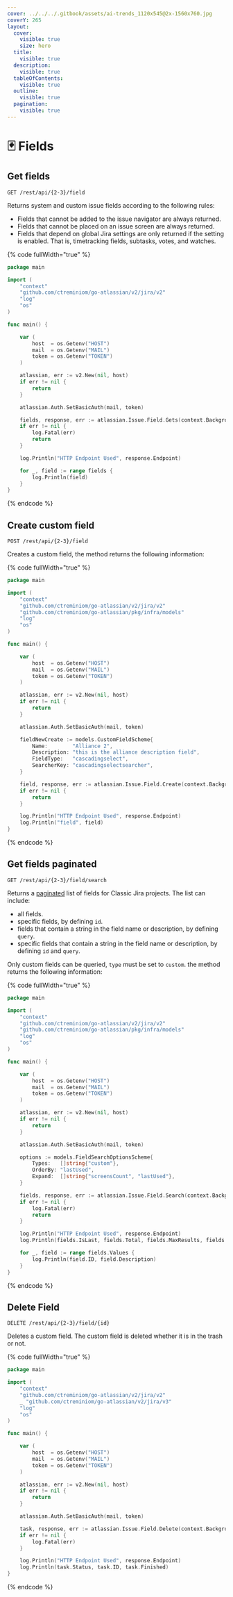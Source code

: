 ```yaml
---
cover: ../../../.gitbook/assets/ai-trends_1120x545@2x-1560x760.jpg
coverY: 265
layout:
  cover:
    visible: true
    size: hero
  title:
    visible: true
  description:
    visible: true
  tableOfContents:
    visible: true
  outline:
    visible: true
  pagination:
    visible: true
---
```


# 🃏 Fields

## Get fields

`GET /rest/api/{2-3}/field`

Returns system and custom issue fields according to the following rules:

* Fields that cannot be added to the issue navigator are always returned.
* Fields that cannot be placed on an issue screen are always returned.
* Fields that depend on global Jira settings are only returned if the setting is enabled. That is, timetracking fields, subtasks, votes, and watches.

{% code fullWidth="true" %}
```go
package main

import (
	"context"
	"github.com/ctreminiom/go-atlassian/v2/jira/v2"
	"log"
	"os"
)

func main() {

	var (
		host  = os.Getenv("HOST")
		mail  = os.Getenv("MAIL")
		token = os.Getenv("TOKEN")
	)

	atlassian, err := v2.New(nil, host)
	if err != nil {
		return
	}

	atlassian.Auth.SetBasicAuth(mail, token)

	fields, response, err := atlassian.Issue.Field.Gets(context.Background())
	if err != nil {
		log.Fatal(err)
		return
	}

	log.Println("HTTP Endpoint Used", response.Endpoint)

	for _, field := range fields {
		log.Println(field)
	}
}
```
{% endcode %}

## Create custom field

`POST /rest/api/{2-3}/field`

Creates a custom field, the method returns the following information:

{% code fullWidth="true" %}
```go
package main

import (
	"context"
	"github.com/ctreminiom/go-atlassian/v2/jira/v2"
	"github.com/ctreminiom/go-atlassian/pkg/infra/models"
	"log"
	"os"
)

func main() {

	var (
		host  = os.Getenv("HOST")
		mail  = os.Getenv("MAIL")
		token = os.Getenv("TOKEN")
	)

	atlassian, err := v2.New(nil, host)
	if err != nil {
		return
	}

	atlassian.Auth.SetBasicAuth(mail, token)

	fieldNewCreate := models.CustomFieldScheme{
		Name:        "Alliance 2",
		Description: "this is the alliance description field",
		FieldType:   "cascadingselect",
		SearcherKey: "cascadingselectsearcher",
	}

	field, response, err := atlassian.Issue.Field.Create(context.Background(), &fieldNewCreate)
	if err != nil {
		return
	}

	log.Println("HTTP Endpoint Used", response.Endpoint)
	log.Println("field", field)
}
```
{% endcode %}

## Get fields paginated

`GET /rest/api/{2-3}/field/search`

Returns a [paginated](https://developer.atlassian.com/cloud/jira/platform/rest/v3/intro/#pagination) list of fields for Classic Jira projects. The list can include:

* all fields.
* specific fields, by defining `id`.
* fields that contain a string in the field name or description, by defining `query`.
* specific fields that contain a string in the field name or description, by defining `id` and `query`.

Only custom fields can be queried, `type` must be set to `custom`. the method returns the following information:

{% code fullWidth="true" %}
```go
package main

import (
	"context"
	"github.com/ctreminiom/go-atlassian/v2/jira/v2"
	"github.com/ctreminiom/go-atlassian/pkg/infra/models"
	"log"
	"os"
)

func main() {

	var (
		host  = os.Getenv("HOST")
		mail  = os.Getenv("MAIL")
		token = os.Getenv("TOKEN")
	)

	atlassian, err := v2.New(nil, host)
	if err != nil {
		return
	}

	atlassian.Auth.SetBasicAuth(mail, token)

	options := models.FieldSearchOptionsScheme{
		Types:   []string{"custom"},
		OrderBy: "lastUsed",
		Expand:  []string{"screensCount", "lastUsed"},
	}

	fields, response, err := atlassian.Issue.Field.Search(context.Background(), &options, 0, 50)
	if err != nil {
		log.Fatal(err)
		return
	}

	log.Println("HTTP Endpoint Used", response.Endpoint)
	log.Println(fields.IsLast, fields.Total, fields.MaxResults, fields.StartAt)

	for _, field := range fields.Values {
		log.Println(field.ID, field.Description)
	}
}
```
{% endcode %}

## Delete Field

`DELETE /rest/api/{2-3}/field/{id}`

Deletes a custom field. The custom field is deleted whether it is in the trash or not.

{% code fullWidth="true" %}
```go
package main

import (
	"context"
	"github.com/ctreminiom/go-atlassian/v2/jira/v2"
	_ "github.com/ctreminiom/go-atlassian/v2/jira/v3"
	"log"
	"os"
)

func main() {

	var (
		host  = os.Getenv("HOST")
		mail  = os.Getenv("MAIL")
		token = os.Getenv("TOKEN")
	)

	atlassian, err := v2.New(nil, host)
	if err != nil {
		return
	}

	atlassian.Auth.SetBasicAuth(mail, token)

	task, response, err := atlassian.Issue.Field.Delete(context.Background(), "customfield_103034")
	if err != nil {
		log.Fatal(err)
	}

	log.Println("HTTP Endpoint Used", response.Endpoint)
	log.Println(task.Status, task.ID, task.Finished)
}
```
{% endcode %}
